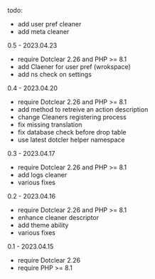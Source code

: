 todo:
- add user pref cleaner
- add meta cleaner

0.5 - 2023.04.23
- require Dotclear 2.26 and PHP >= 8.1
- add Claener for user pref (wrokspace)
- add ns check on settings

0.4 - 2023.04.20
- require Dotclear 2.26 and PHP >= 8.1
- add method to retreive an action description
- change Cleaners registering process
- fix missing translation
- fix database check before drop table
- use latest dotcler helper namespace

0.3 - 2023.04.17
- require Dotclear 2.26 and PHP >= 8.1
- add logs cleaner
- various fixes

0.2 - 2023.04.16
- require Dotclear 2.26 and PHP >= 8.1
- enhance cleaner descriptor
- add theme ability
- various fixes

0.1 - 2023.04.15
- require Dotclear 2.26
- require PHP >= 8.1